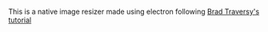 This is a native image resizer made using electron following [Brad Traversy's tutorial](https://www.youtube.com/watch?v=ML743nrkMHw)
